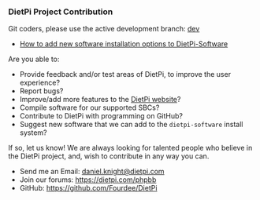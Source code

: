 ### DietPi Project Contribution

Git coders, please use the active development branch: [dev](https://github.com/Fourdee/DietPi/tree/dev)

- [How to add new software installation options to DietPi-Software](https://github.com/Fourdee/DietPi/issues/490#issuecomment-244416570)

Are you able to:

- Provide feedback and/or test areas of DietPi, to improve the user experience?
- Report bugs?
- Improve/add more features to the [DietPi website](https://dietpi.com)?
- Compile software for our supported SBCs?
- Contribute to DietPi with programming on GitHub?
- Suggest new software that we can add to the `dietpi-software` install system?

If so, let us know!
We are always looking for talented people who believe in the DietPi project, and, wish to contribute in any way you can.

- Send me an Email: daniel.knight@dietpi.com
- Join our forums: https://dietpi.com/phpbb
- GitHub: https://github.com/Fourdee/DietPi
